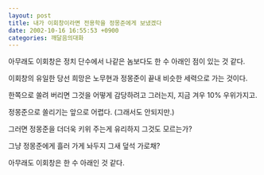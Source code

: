 ```yaml
---
layout: post
title: 내가 이회창이라면 전용학을 정몽준에게 보냈겠다
date: 2002-10-16 16:55:53 +0900
categories: 깨달음의대화
---
```

아무래도 이회창은 정치 단수에서 나같은 놈보다도 한 수 아래인 점이 있는 것 같다.
  
이회창의 유일한 당선 희망은 노무현과 정몽준이 끝내 비슷한 세력으로 가는 것이다.
  
한쪽으로 쏠려 버리면 그것을 어떻게 감당하려고 그러는지, 지금 겨우 10% 우위가지고.
  
정몽준으로 쏠리기는 앞으로 어렵다. (그래서도 안되지만.)
  
그러면 정몽준을 더더욱 키위 주는게 유리하지 그것도 모르는가?
  
그냥 정몽준에게 흘러 가게 놔두지 그새 덮석 가로채?
  
아무래도 이회창은 한 수 아래인 것 같다.